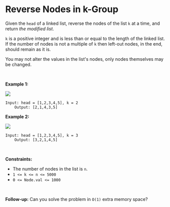 # Reverse Nodes in k-Group


Given the `head` of a linked list, reverse the nodes of the list `k` at
a time, and return *the modified list*.

`k` is a positive integer and is less than or equal to the length of the
linked list. If the number of nodes is not a multiple of `k` then
left-out nodes, in the end, should remain as it is.

You may not alter the values in the list's nodes, only nodes themselves
may be changed.

 

**Example 1:**

![](https://assets.leetcode.com/uploads/2020/10/03/reverse_ex1.jpg)

    Input: head = [1,2,3,4,5], k = 2
        Output: [2,1,4,3,5]
        

**Example 2:**

![](https://assets.leetcode.com/uploads/2020/10/03/reverse_ex2.jpg)

    Input: head = [1,2,3,4,5], k = 3
        Output: [3,2,1,4,5]
        

 

**Constraints:**

- The number of nodes in the list is `n`.
- `1 <= k <= n <= 5000`
- `0 <= Node.val <= 1000`

 

**Follow-up:** Can you solve the problem in `O(1)` extra memory space?
